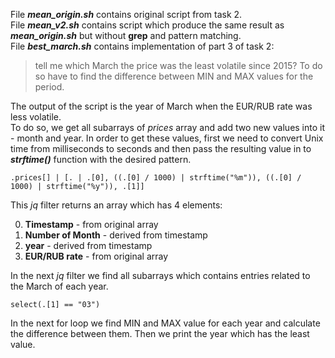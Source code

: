 File ***mean_origin.sh*** contains original script from task 2.  
File ***mean_v2.sh*** contains script which produce the same result as ***mean_origin.sh*** but without **grep** and pattern matching.  
File ***best_march.sh*** contains implementation of part 3 of task 2:  
>tell me which March the price was the least volatile since 2015? To do so have to find the difference between MIN and MAX values for the period.  

The output of the script is the year of March when the EUR/RUB rate was less volatile.  
To do so, we get all subarrays of *prices* array and add two new values into it - month and year. In order to get these values, first we need to convert Unix time from milliseconds to seconds and then pass the resulting value in to ***strftime()*** function with the desired pattern.  

    .prices[] | [. | .[0], ((.[0] / 1000) | strftime("%m")), ((.[0] / 1000) | strftime("%y")), .[1]]  
    
This *jq* filter returns an array which has 4 elements:  

0.  **Timestamp**  - from original array  
1.  **Number of Month** - derived from timestamp  
2.  **year** - derived from timestamp  
3.  **EUR/RUB rate** - from original array

In the next *jq* filter we find all subarrays which contains entries related to the March of each year.  

    select(.[1] == "03")

In the next for loop we find MIN and MAX value for each year and calculate the difference between them. Then we print the year which has the least value.
